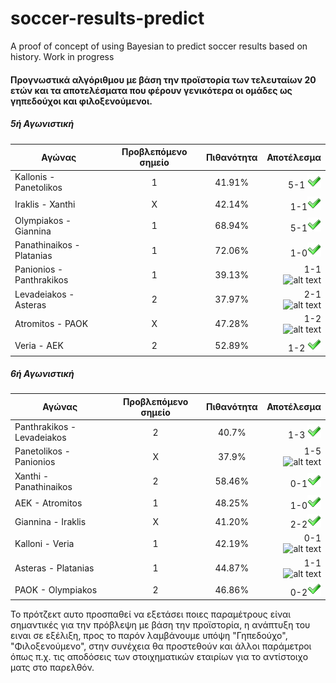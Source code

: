 # soccer-results-predict
A proof of concept of using Bayesian to predict soccer results based on history. Work in progress

#### Προγνωστικά αλγόριθμου με βάση την προϊστορία των τελευταίων 20 ετών και τα αποτελέσματα που φέρουν γενικότερα οι ομάδες ως γηπεδούχοι και φιλοξενούμενοι.

##### 5ή Αγωνιστική

| Αγώνας        | Προβλεπόμενο σημείο           | Πιθανότητα  | Αποτέλεσμα  |
| ------------- |:-------------:| :-----:| -----:|
| Kallonis - Panetolikos      | 1 | 41.91% | 5-1 ![alt text](https://raw.githubusercontent.com/AvraamMavridis/soccer-results-predict/master/correct.png "Σωστό")
| Iraklis - Xanthi      | X      |   42.14% | 1-1![alt text](https://raw.githubusercontent.com/AvraamMavridis/soccer-results-predict/master/correct.png "Σωστό")
| Olympiakos - Giannina | 1     |    68.94% | 5-1![alt text](https://raw.githubusercontent.com/AvraamMavridis/soccer-results-predict/master/correct.png "Σωστό")
| Panathinaikos - Platanias | 1      |    72.06% | 1-0![alt text](https://raw.githubusercontent.com/AvraamMavridis/soccer-results-predict/master/correct.png "Σωστό")
| Panionios - Panthrakikos | 1     |    39.13% | 1-1![alt text](http://findicons.com/files/icons/977/rrze/22/false.png "Λάθος")
| Levadeiakos - Asteras | 2     |    37.97% | 2-1![alt text](http://findicons.com/files/icons/977/rrze/22/false.png "Λάθος")
| Atromitos - PAOK | X     |    47.28% | 1-2![alt text](http://findicons.com/files/icons/977/rrze/22/false.png "Λάθος")
| Veria - AEK | 2     |    52.89% | 1-2 ![alt text](https://raw.githubusercontent.com/AvraamMavridis/soccer-results-predict/master/correct.png "Σωστό")

##### 6ή Αγωνιστική

| Αγώνας        | Προβλεπόμενο σημείο           | Πιθανότητα  | Αποτέλεσμα  |
| ------------- |:-------------:| :-----:| -----:|
| Panthrakikos - Levadeiakos      | 2 | 40.7% | 1-3 ![alt text](https://raw.githubusercontent.com/AvraamMavridis/soccer-results-predict/master/correct.png "Σωστό")
| Panetolikos - Panionios      | X      |   37.9% | 1-5![alt text](http://findicons.com/files/icons/977/rrze/22/false.png "Λάθος")
| Xanthi - Panathinaikos | 2      |    58.46% | 0-1![alt text](https://raw.githubusercontent.com/AvraamMavridis/soccer-results-predict/master/correct.png "Σωστό")
| AEK - Atromitos | 1      |    48.25% | 1-0![alt text](https://raw.githubusercontent.com/AvraamMavridis/soccer-results-predict/master/correct.png "Σωστό")
| Giannina - Iraklis | X     |    41.20% | 2-2![alt text](https://raw.githubusercontent.com/AvraamMavridis/soccer-results-predict/master/correct.png "Σωστό")
| Kalloni - Veria | 1     |    42.19% |0-1![alt text](http://findicons.com/files/icons/977/rrze/22/false.png "Λάθος")
| Asteras - Platanias | 1     |    44.87% |1-1![alt text](http://findicons.com/files/icons/977/rrze/22/false.png "Λάθος")
| PAOK - Olympiakos | 2     |    46.86% | 0-2![alt text](https://raw.githubusercontent.com/AvraamMavridis/soccer-results-predict/master/correct.png "Σωστό")

Το πρότζεκτ αυτο προσπαθεί να εξετάσει ποιες παραμέτρους είναι σημαντικές για την πρόβλεψη με βάση την προϊστορία, η ανάπτυξη του ειναι σε εξέλιξη, προς το παρόν λαμβάνουμε υπόψη "Γηπεδούχο", "Φιλοξενούμενο", στην συνέχεια θα προστεθούν και άλλοι παράμετροι όπως π.χ. τις αποδόσεις των στοιχηματικών εταιρίων για το αντίστοιχο ματς στο παρελθόν.
